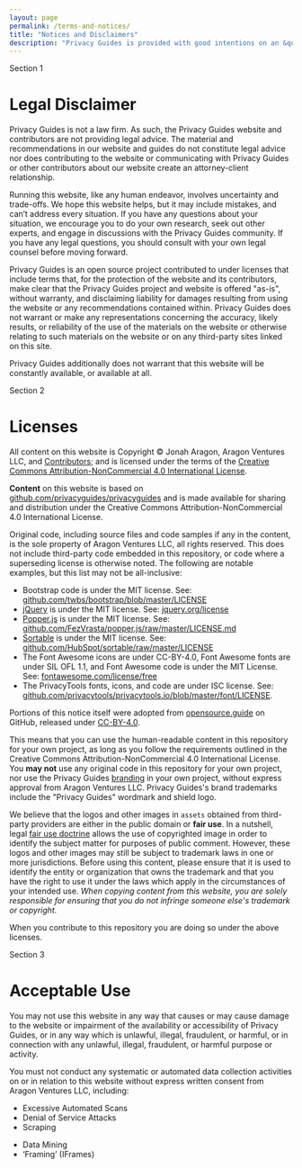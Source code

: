 ```yaml
---
layout: page
permalink: /terms-and-notices/
title: "Notices and Disclaimers"
description: "Privacy Guides is provided with good intentions on an &quot;as-is&quot; basis, without warranty, and disclaiming liability for damages."
---
```


<span class="badge badge-secondary mt-5">Section 1</span>
# Legal Disclaimer

<span class="lead">Privacy Guides is not a law firm. As such, the Privacy Guides website and contributors are not providing legal advice. The material and recommendations in our website and guides do not constitute legal advice nor does contributing to the website or communicating with Privacy Guides or other contributors about our website create an attorney-client relationship.</span>

Running this website, like any human endeavor, involves uncertainty and trade-offs. We hope this website helps, but it may include mistakes, and can’t address every situation. If you have any questions about your situation, we encourage you to do your own research, seek out other experts, and engage in discussions with the Privacy Guides community. If you have any legal questions, you should consult with your own legal counsel before moving forward.

Privacy Guides is an open source project contributed to under licenses that include terms that, for the protection of the website and its contributors, make clear that the Privacy Guides project and website is offered "as-is", without warranty, and disclaiming liability for damages resulting from using the website or any recommendations contained within. Privacy Guides does not warrant or make any representations concerning the accuracy, likely results, or reliability of the use of the materials on the website or otherwise relating to such materials on the website or on any third-party sites linked on this site.

Privacy Guides additionally does not warrant that this website will be constantly available, or available at all.

<span class="badge badge-secondary mt-5">Section 2</span>
# Licenses

<span class="lead">All content on this website is Copyright &copy; Jonah Aragon, Aragon Ventures LLC, and [Contributors](https://github.com/privacyguides/privacyguides/graphs/contributors); and is licensed under the terms of the [Creative Commons Attribution-NonCommercial 4.0 International License](http://creativecommons.org/licenses/by-nc/4.0/).</span>

**Content** on this website is based on [github.com/privacyguides/privacyguides](https://github.com/privacyguides/privacyguides) and is made available for sharing and distribution under the Creative Commons Attribution-NonCommercial 4.0 International License.

Original code, including source files and code samples if any in the content, is the sole property of Aragon Ventures LLC, all rights reserved. This does not include third-party code embedded in this repository, or code where a superseding license is otherwise noted. The following are notable examples, but this list may not be all-inclusive:

- Bootstrap code is under the MIT license. See: [github.com/twbs/bootstrap/blob/master/LICENSE](https://github.com/twbs/bootstrap/blob/master/LICENSE)
- [jQuery](https://github.com/privacytools/privacytools.io/blob/master/assets/js/jquery-3.3.1.min.js) is under the MIT license. See: [jquery.org/license](https://jquery.org/license/)
- [Popper.js](https://github.com/privacytools/privacytools.io/blob/master/assets/js/popper.min.js) is under the MIT license. See: [github.com/FezVrasta/popper.js/raw/master/LICENSE.md](https://github.com/FezVrasta/popper.js/raw/master/LICENSE.md)
- [Sortable](https://github.com/privacytools/privacytools.io/blob/master/assets/js/sortable.min.js) is under the MIT license. See: [github.com/HubSpot/sortable/raw/master/LICENSE](https://github.com/HubSpot/sortable/raw/master/LICENSE)
- The Font Awesome icons are under CC-BY-4.0, Font Awesome fonts are under SIL OFL 1.1, and Font Awesome code is under the MIT License. See: [fontawesome.com/license/free](https://fontawesome.com/license/free)
- The PrivacyTools fonts, icons, and code are under ISC license. See: [github.com/privacytools/privacytools.io/blob/master/font/LICENSE](https://github.com/privacytools/privacytools.io/blob/master/font/LICENSE).

Portions of this notice itself were adopted from [opensource.guide](https://github.com/github/opensource.guide/blob/master/notices.md) on GitHub, released under [CC-BY-4.0](https://github.com/github/opensource.guide/blob/master/LICENSE).

This means that you can use the human-readable content in this repository for your own project, as long as you follow the requirements outlined in the Creative Commons Attribution-NonCommercial 4.0 International License. You **may not** use any original code in this repository for your own project, nor use the Privacy Guides [branding](https://github.com/privacytools/brand) in your own project, without express approval from Aragon Ventures LLC. Privacy Guides's brand trademarks include the "Privacy Guides" wordmark and shield logo.

We believe that the logos and other images in `assets` obtained from third-party providers are either in the public domain or **fair use**. In a nutshell, legal [fair use doctrine](https://en.wikipedia.org/wiki/Fair_use) allows the use of copyrighted image in order to identify the subject matter for purposes of public comment. However, these logos and other images may still be subject to trademark laws in one or more jurisdictions. Before using this content, please ensure that it is used to identify the entity or organization that owns the trademark and that you have the right to use it under the laws which apply in the circumstances of your intended use. *When copying content from this website, you are solely responsible for ensuring that you do not infringe someone else's trademark or copyright.*

When you contribute to this repository you are doing so under the above licenses.

<span class="badge badge-secondary mt-5">Section 3</span>
# Acceptable Use

<span class="lead">You may not use this website in any way that causes or may cause damage to the website or impairment of the availability or accessibility of Privacy Guides, or in any way which is unlawful, illegal, fraudulent, or harmful, or in connection with any unlawful, illegal, fraudulent, or harmful purpose or activity.</span>

You must not conduct any systematic or automated data collection activities on or in relation to this website without express written consent from Aragon Ventures LLC, including:

* Excessive Automated Scans
* Denial of Service Attacks
* Scraping
- Data Mining
- ‘Framing’ (IFrames)
